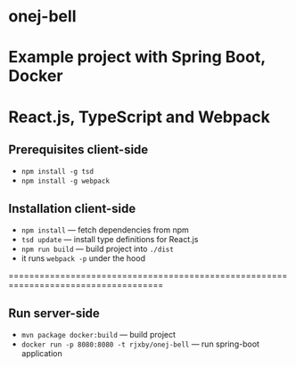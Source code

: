 onej-bell
==============================================================================
Example project with Spring Boot, Docker
==============================================================================
React.js, TypeScript and Webpack
==============================================================================

Prerequisites client-side
-------------------------

  - `npm install -g tsd`
  - `npm install -g webpack`

Installation client-side
------------------------

  - `npm install` — fetch dependencies from npm
  - `tsd update` — install type definitions for React.js
  - `npm run build` — build project into `./dist`
  - it runs `webpack -p` under the hood
  
====================================================================================

Run server-side
------------------------

  - `mvn package docker:build` — build project
  - `docker run -p 8080:8080 -t rjxby/onej-bell` — run spring-boot application

